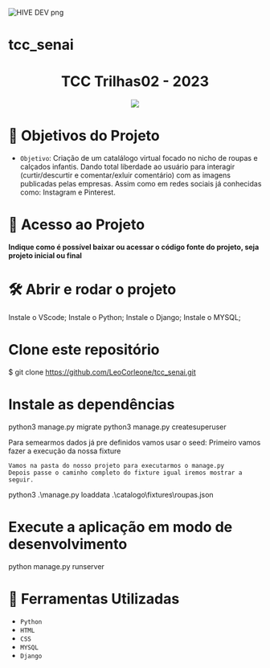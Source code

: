 ![HIVE DEV png](https://github.com/LeoCorleone/tcc_senai/assets/131728086/46067eda-39e9-4792-a076-4cb47c25924e)

# tcc_senai

<h1 align ="center">TCC Trilhas02 - 2023</h1>

<p align="center">
<img loading="lazy" src="http://img.shields.io/static/v1?label=STATUS&message=EM%20DESENVOLVIMENTO&color=GREEN&style=for-the-badge"/>
</p>

 # :dart: Objetivos do Projeto

- `Objetivo`: Criação de um catalálogo virtual focado no nicho de roupas e calçados infantis. Dando total liberdade ao usuário para interagir (curtir/descurtir e comentar/exluir comentário) com as imagens publicadas pelas empresas. Assim como em redes sociais já conhecidas como: Instagram e Pinterest. 

# 📁 Acesso ao Projeto

**Indique como é possível baixar ou acessar o código fonte do projeto, seja projeto inicial ou final**

# 🛠️ Abrir e rodar o projeto

Instale o VScode;
Instale o Python;
Instale o Django;
Instale o MYSQL;


# Clone este repositório
$ git clone https://github.com/LeoCorleone/tcc_senai.git



# Instale as dependências

python3 manage.py migrate
python3 manage.py createsuperuser


Para semearmos dados já pre definidos vamos usar o seed: Primeiro vamos fazer a execução da nossa fixture

    Vamos na pasta do nosso projeto para executarmos o manage.py
    Depois passe o caminho completo do fixture igual iremos mostrar a seguir.

python3 .\manage.py loaddata .\catalogo\fixtures\roupas.json

# Execute a aplicação em modo de desenvolvimento
python manage.py runserver 

# :wrench: Ferramentas Utilizadas
- `Python` 
- `HTML`   
- `CSS`    
- `MYSQL`  
- `Django` 



